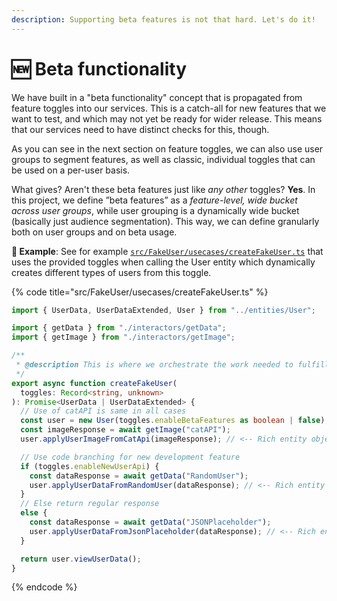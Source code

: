 ```yaml
---
description: Supporting beta features is not that hard. Let's do it!
---
```


# 🆕 Beta functionality

We have built in a "beta functionality" concept that is propagated from feature toggles into our services. This is a catch-all for new features that we want to test, and which may not yet be ready for wider release. This means that our services need to have distinct checks for this, though.

As you can see in the next section on feature toggles, we can also use user groups to segment features, as well as classic, individual toggles that can be used on a per-user basis.

What gives? Aren't these beta features just like _any other_ toggles? **Yes**. In this project, we define ”beta features” as a _feature-level, wide bucket across user groups_, while user grouping is a dynamically wide bucket (basically just audience segmentation). This way, we can define granularly both on user groups and on beta usage.

**🎯 Example**: See for example [`src/FakeUser/usecases/createFakeUser.ts`](https://github.com/mikaelvesavuori/better-apis-workshop/blob/main/src/FakeUser/usecases/createFakeUser.ts) that uses the provided toggles when calling the User entity which dynamically creates different types of users from this toggle.

{% code title="src/FakeUser/usecases/createFakeUser.ts" %}
```typescript
import { UserData, UserDataExtended, User } from "../entities/User";

import { getData } from "./interactors/getData";
import { getImage } from "./interactors/getImage";

/**
 * @description This is where we orchestrate the work needed to fulfill our use case "create a fake user".
 */
export async function createFakeUser(
  toggles: Record<string, unknown>
): Promise<UserData | UserDataExtended> {
  // Use of catAPI is same in all cases
  const user = new User(toggles.enableBetaFeatures as boolean | false);
  const imageResponse = await getImage("catAPI");
  user.applyUserImageFromCatApi(imageResponse); // <-- Rich entity object has dedicated functionality for differing data sources

  // Use code branching for new development feature
  if (toggles.enableNewUserApi) {
    const dataResponse = await getData("RandomUser");
    user.applyUserDataFromRandomUser(dataResponse); // <-- Rich entity object has dedicated functionality for differing data sources
  }
  // Else return regular response
  else {
    const dataResponse = await getData("JSONPlaceholder");
    user.applyUserDataFromJsonPlaceholder(dataResponse); // <-- Rich entity object has dedicated functionality for differing data sources
  }

  return user.viewUserData();
}
```
{% endcode %}
